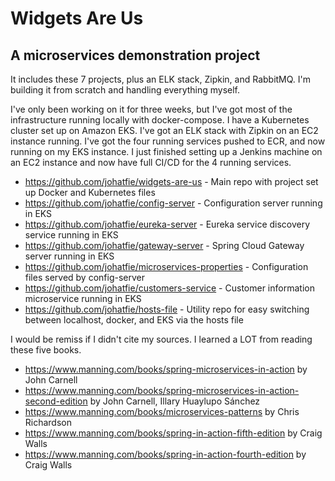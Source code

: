 # Widgets Are Us 
## A microservices demonstration project

It includes these 7 projects, plus an ELK stack, Zipkin, and RabbitMQ.  I'm building it from scratch and handling
everything myself.  

I've only been working on it for three weeks, but I've got most of the infrastructure running locally with docker-compose.
I have a Kubernetes cluster set up on Amazon EKS. I've got an ELK stack with Zipkin on an EC2 instance running.  I've got
the four running services pushed to ECR, and now running on my EKS instance.  I just finished setting up a Jenkins machine
on an EC2 instance and now have full CI/CD for the 4 running services.


- https://github.com/johatfie/widgets-are-us - Main repo with project set up Docker and Kubernetes files
- https://github.com/johatfie/config-server - Configuration server running in EKS
- https://github.com/johatfie/eureka-server - Eureka service discovery service running in EKS
- https://github.com/johatfie/gateway-server - Spring Cloud Gateway server running in EKS
- https://github.com/johatfie/microservices-properties - Configuration files served by config-server
- https://github.com/johatfie/customers-service - Customer information microservice running in EKS
- https://github.com/johatfie/hosts-file - Utility repo for easy switching between localhost, docker, and EKS via the hosts file


I would be remiss if I didn't cite my sources.  I learned a LOT from reading these five books.  
- https://www.manning.com/books/spring-microservices-in-action by John Carnell
- https://www.manning.com/books/spring-microservices-in-action-second-edition by John Carnell, Illary Huaylupo Sánchez
- https://www.manning.com/books/microservices-patterns by Chris Richardson
- https://www.manning.com/books/spring-in-action-fifth-edition by Craig Walls
- https://www.manning.com/books/spring-in-action-fourth-edition by Craig Walls 